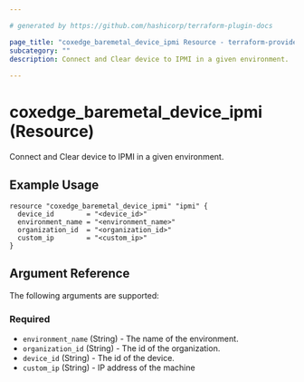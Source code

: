 ```yaml
---

# generated by https://github.com/hashicorp/terraform-plugin-docs

page_title: "coxedge_baremetal_device_ipmi Resource - terraform-provider-coxedge"
subcategory: ""
description: Connect and Clear device to IPMI in a given environment.
  
---
```


# coxedge_baremetal_device_ipmi (Resource)

Connect and Clear device to IPMI in a given environment.

Example Usage
---

```
resource "coxedge_baremetal_device_ipmi" "ipmi" {
  device_id        = "<device_id>"
  environment_name = "<environment_name>"
  organization_id  = "<organization_id>"
  custom_ip        = "<custom_ip>"
}
```

<!-- schema generated by tfplugindocs -->

## Argument Reference

The following arguments are supported:

### Required

- `environment_name` (String) - The name of the environment.
- `organization_id` (String) - The id of the organization.
- `device_id` (String) - The id of the device.
- `custom_ip` (String) - IP address of the machine
